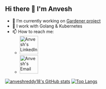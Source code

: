 ## Hi there 👋 I'm Anvesh

<!--
**anveshreddy18/anveshreddy18** is a ✨ _special_ ✨ repository because its `README.md` (this file) appears on your GitHub profile.

Here are some ideas to get you started:

- 🔭 I’m currently working on ...
- 🌱 I’m currently learning ...
- 👯 I’m looking to collaborate on ...
- 🤔 I’m looking for help with ...
- 💬 Ask me about ...
- 📫 How to reach me: ...
- 😄 Pronouns: ...
- ⚡ Fun fact: ...
-->

- 🔭 I’m currently working on [Gardener project](https://github.com/gardener)
- 🌱 I work with Golang & Kubernetes
- 📫 How to reach me:
  - <a href="https://www.linkedin.com/in/anveshreddy18/"><img align="centre" alt="Anvesh's LinkedIn" src="https://img.icons8.com/?size=512&id=118979&format=png" width="60" height="60"/></a>
  - <a href="mailto:anveshreddypinnapareddy802@gmail.com"><img align="centre" alt="Anvesh's Email" src="https://img.icons8.com/?size=512&id=Ros6Kw5sh4Wx&format=png" width="60" height="60"/></a>

[![anveshreddy18's GitHub stats](https://github-readme-stats.vercel.app/api?username=anveshreddy18&show_icons=true&show=reviews)](https://github.com/anveshreddy18/github-readme-stats)
[![Top Langs](https://github-readme-stats.vercel.app/api/top-langs/?username=anveshreddy18&show_icons=true&exclude_repo=python-code,Seam-Carving)](https://github.com/anveshreddy18/github-readme-stats)
